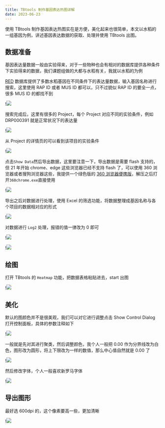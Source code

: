 ```yaml
---
title: TBtools 制作基因表达热图详解
date: 2023-06-23
---
```


使用 TBtools 制作基因表达热图实在是方便，美化起来也很简单，本文以水稻的一组基因为例，讲述基因表达数据的获取、处理并使用 TBtools 出图。

<!--more-->

## 数据准备

基因表达量数据一般由实验得来，对于一些物种也会有相对的数据库提供各种条件下实验得来的数据，我们课题组做的大都与水稻有关，我就以水稻的为例

[RED](http://expression.ic4r.org/) 数据库提供了多数水稻基因在不同条件下的表达量数据，输入基因名称进行搜索，这里使用 RAP ID 或者 MUS ID 都可以，只不过貌似 RAP ID 的要全一点，很多 MUS ID 的都找不到

!![](https://images.yuanj.top/20230623123234.png)

搜索完成后，这里有很多的 Project，每个 Project 对应不同的实验条件，例如 DRP000391 就是正常状况下的表达量

!![](https://images.yuanj.top/20230623123524.png)

从 Project 的详情页的可以看到该项目的实验条件

!![](https://images.yuanj.top/20230623123605.png)

点击`Show Data`然后导出数据，这里要注意一下，导出数据是需要 flash 支持的，但 21 年开始 chrome、edge 这些浏览器已经不支持 flash 了，可以使用 360 浏览器或者搜狗浏览器这些，我提供一个绿色版的 [360 浏览器便携版](https://www.123pan.com/s/JYtA-SeW0v.html)，解压之后打开`360chrome.exe`直接使用

!![](https://images.yuanj.top/20230623124152.png)

导出之后对数据进行处理，使用 Excel 的筛选功能，将数据整理成基因名称与各个项目的数据相对应的形式

!![](https://images.yuanj.top/20230623124953.png)

对数据进行 `Log2` 处理，报错的值一律改为 0 即可

!![](https://images.yuanj.top/20230623125050.png)

!![](https://images.yuanj.top/20230623125135.png)

## 绘图

打开 TBtools 的 `Heatmap` 功能，把数据表格粘贴进去，start 出图

!![](https://images.yuanj.top/20230623125233.png)

## 美化

默认的图颜色并不是很美观，我们可以对它进行调整点击 Show Control Dialog 打开控制面板，具体的参数注释如下

!![](https://images.yuanj.top/20230623125518.png)

一般就是先对其进行聚类，然后调整颜色，我个人一般把 0.00 作为分界线改为白色，图形改为圆形，将上下限改为一样的数值，那么中心值自然就是 0.00 了

!![](https://images.yuanj.top/20230623125936.png)

然后修改字体，个人一般喜欢新罗马字体

!![](https://images.yuanj.top/20230623130249.png)

## 导出图形

最好选 600dpi 的，这个像素要高一些，更加清晰

!![](https://images.yuanj.top/20230623130336.png)
